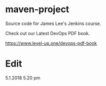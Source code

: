 # maven-project
Source code for James Lee's Jenkins course.

Check out our Latest DevOps PDF book.

https://www.level-up.one/devops-pdf-book

# Edit

5.1.2018 5.20 pm
